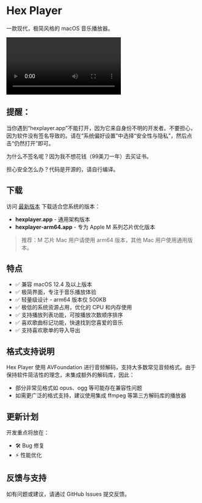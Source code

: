 # Hex Player

一款现代，极简风格的 macOS 音乐播放器。

![预览](res/preview.mp4)

## 提醒：

当你遇到“hexplayer.app”不能打开，因为它来自身份不明的开发者。不要担心，因为软件没有签名导致的。请在“系统偏好设置”中选择“安全性与隐私”，然后点击“仍然打开”即可。

为什么不签名呢？因为我不想花钱（99美刀一年）去买证书。

担心安全怎么办？代码是开源的，请自行编译。

## 下载

访问 [最新版本](https://github.com/ahxj/hexplayer/releases/latest) 下载适合您系统的版本：

* **hexplayer.app** - 通用架构版本
* **hexplayer-arm64.app** - 专为 Apple M 系列芯片优化版本

> 推荐：M 芯片 Mac 用户请使用 arm64 版本，其他 Mac 用户使用通用版本。

## 特点

* ✅ 兼容 macOS 12.4 及以上版本
* ✅ 极简界面，专注于音乐播放体验
* ✅ 轻量级设计 - arm64 版本仅 500KB
* ✅ 极低的系统资源占用，优化的 CPU 和内存使用
* ✅ 支持播放列表功能，可按播放次数顺序排序
* ✅ 喜欢歌曲标记功能，快速找到您喜爱的音乐
* ✅ 支持喜欢歌单的导入导出

## 格式支持说明

Hex Player 使用 AVFoundation 进行音频解码，支持大多数常见音频格式。由于保持软件简洁性的理念，未集成额外的解码库，因此：

* 部分非常见格式如 opus、ogg 等可能存在兼容性问题
* 如需更广泛的格式支持，建议使用集成 ffmpeg 等第三方解码库的播放器

## 更新计划

开发重点将放在：

* 🛠️ Bug 修复
* ⚡ 性能优化

## 反馈与支持

如有问题或建议，请通过 GitHub Issues 提交反馈。
